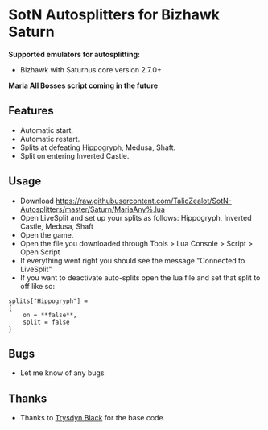 # SotN Autosplitters for Bizhawk Saturn

**Supported emulators for autosplitting:**

 - Bizhawk with Saturnus core version 2.7.0+

**Maria All Bosses script coming in the future**

## Features

- Automatic start.
- Automatic restart.
- Splits at defeating Hippogryph, Medusa, Shaft.
- Split on entering Inverted Castle.

## Usage

- Download https://raw.githubusercontent.com/TalicZealot/SotN-Autosplitters/master/Saturn/MariaAny%.lua
- Open LiveSplit and set up your splits as follows: Hippogryph, Inverted Castle, Medusa, Shaft
- Open the game.
- Open the file you downloaded through Tools > Lua Console > Script > Open Script
- If everything went right you should see the message "Connected to LiveSplit"
- If you want to deactivate auto-splits open the lua file and set that split to off like so:
```
splits["Hippogryph"] =
{
    on = **false**,
    split = false
}
```

## Bugs

- Let me know of any bugs

## Thanks

- Thanks to [Trysdyn Black](https://github.com/trysdyn) for the base code.